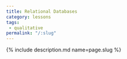 ```yaml
---
title: Relational Databases
category: lessons
tags:
 - qualitative
permalink: "/:slug"
---
```

{% include description.md name=page.slug %}
